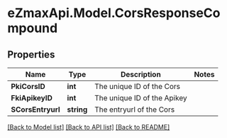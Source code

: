 
# eZmaxApi.Model.CorsResponseCompound

## Properties

Name | Type | Description | Notes
------------ | ------------- | ------------- | -------------
**PkiCorsID** | **int** | The unique ID of the Cors | 
**FkiApikeyID** | **int** | The unique ID of the Apikey | 
**SCorsEntryurl** | **string** | The entryurl of the Cors | 

[[Back to Model list]](../README.md#documentation-for-models)
[[Back to API list]](../README.md#documentation-for-api-endpoints)
[[Back to README]](../README.md)

